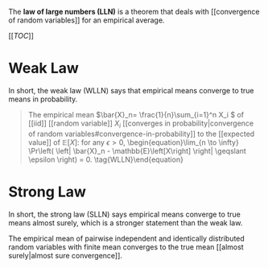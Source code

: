 The **law of large numbers (LLN)** is a theorem that deals with [[convergence of random variables]] for an empirical average.

[[_TOC_]]

# Weak Law

In short, the weak law (WLLN) says that empirical means converge to true means in probability.

> The empirical mean $\bar{X}\_n= \frac{1}{n}\sum_{i=1}^n X_i $ of [[iid]] [[random variable]] $X_i$ [[converges in probability|convergence of random variables#convergence-in-probability]] to the [[expected value]] of $\mathbb{E}[X]$: for any $\epsilon > 0$, \begin{equation}\lim_{n \to \infty} \Pr\left( \left| \bar{X}_n - \mathbb{E}\left[X\right] \right| \geqslant \epsilon \right) = 0. \tag{WLLN}\end{equation}

# Strong Law

In short, the strong law (SLLN) says empirical means converge to true means almost surely, which is a stronger statement than the weak law.

The empirical mean of pairwise independent and identically distributed random variables with finite mean converges to the true mean [[almost surely|almost sure convergence]].